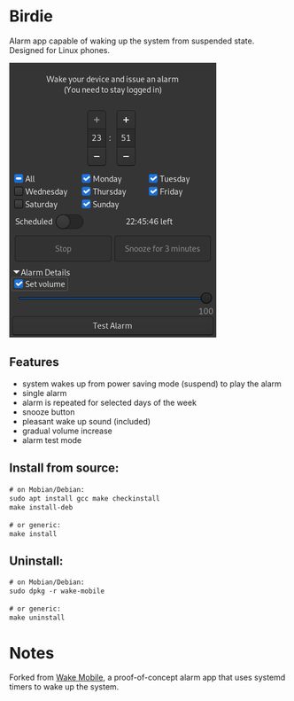 # Birdie

Alarm app capable of waking up the system from suspended state. Designed for Linux phones.

![Screenshot](screenshot.png)

## Features
- system wakes up from power saving mode (suspend) to play the alarm
- single alarm
- alarm is repeated for selected days of the week
- snooze button
- pleasant wake up sound (included)
- gradual volume increase
- alarm test mode

## Install from source:

```
# on Mobian/Debian:
sudo apt install gcc make checkinstall
make install-deb

# or generic:
make install
```

## Uninstall:

```
# on Mobian/Debian:
sudo dpkg -r wake-mobile

# or generic:
make uninstall
```

# Notes
Forked from [Wake Mobile](https://gitlab.gnome.org/kailueke/wake-mobile), a proof-of-concept alarm app that uses systemd timers to wake up the system.


